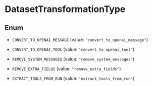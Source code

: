 

# DatasetTransformationType

## Enum


* `CONVERT_TO_OPENAI_MESSAGE` (value: `"convert_to_openai_message"`)

* `CONVERT_TO_OPENAI_TOOL` (value: `"convert_to_openai_tool"`)

* `REMOVE_SYSTEM_MESSAGES` (value: `"remove_system_messages"`)

* `REMOVE_EXTRA_FIELDS` (value: `"remove_extra_fields"`)

* `EXTRACT_TOOLS_FROM_RUN` (value: `"extract_tools_from_run"`)



